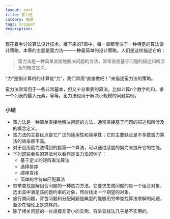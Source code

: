 ```yaml
---
layout: post
title: 蛮力法
cateory: 摘录
tags: snippet
description: 
---
```


现在着手讨论算法设计技术。接下来的7章中，每一章都专注于一种特定的算法设计策略。本章的主题是蛮力法——一种最简单的设计策略。人们是这样描述它的：

> 蛮力法是一种简单直接地解决问题的方法，常常直接基于问题的描述和所涉及的概念定义。

"力"是指计算机的计算能“力”，我们常用“直接做吧！”来描述蛮力法的策略。

蛮力法常常用于一些非常基本，但又十分重要的算法，比如计算n个数字的和，求一个列表的最大元素，等等。蛮力法也用于解决小规模的问题实例。

### 小结

* 蛮力法是一种简单直接地解决问题的方法，通常直接基于问题的描述和所涉及的概念定义。
* 蛮力法的主要优点是它广泛的适用性和简单性；它的主要缺点是不多数蛮力算法的效率都不高。
* 对于应用蛮力法得到的额第一个算法，可以通过适度的努力来提升它的性能。
* 下列这些著名的算法可以看作是蛮力法的例子：
    * 基于定义的矩阵乘法算法
    * 选择排序
    * 顺序查找
    * 简单的字符串匹配算法
* 穷举查找是解组合问题的一种蛮力方法。它要求生成问题的每一个组合对象，选出其中满足该问题约束的对象，然后找出一个期望的对象。
* 旅行商问题，背包问题和分配问题是典型的能够用穷举查找算法求解的问题，至少在理论上是这样的。
* 除了相关问题的一些规模非常小的实例，穷举查找法几乎是不实用的。


